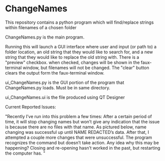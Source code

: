 # ChangeNames
This repository contains a python program which will find/replace strings within filenames of a chosen folder

ChangeNames.py is the main program. 

Running this will launch a GUI interface where user and input (or path to)
a folder location, an old string that they would like to search for, and a new string that they would like to 
replace the old string with. There is a "preview" checkbox. when checked, changes will be shown in the 
faux-terminal window, but filenames will not be changed. The "clear" button clears the output form the faux-terminal
window. 

ui_ChangeNames.py is the GUI portion of the program that ChangeNames.py loads. Must be in same directory.

ui_ChangeNames.ui is the file produced using QT Designer

Current Reported Issues:

"Recently I’ve run into this problem a few times: After a certain period of time, it will stop changing names but won’t give any indication that the issue is because there are no files with that name. As pictured below, name changing was successful up until NAME REDACTED’s data. After that, I attempted a couple more changes that were unsuccessful. The program recognizes the command but doesn’t take action. Any idea why this may be happening? Closing and re-opening hasn’t worked in the past, but restarting the computer has. "
